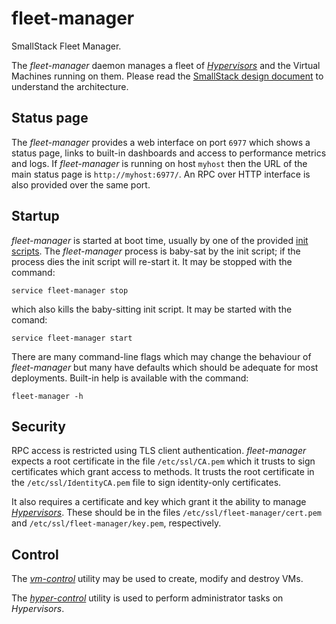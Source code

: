 # fleet-manager
SmallStack Fleet Manager.

The *fleet-manager* daemon manages a fleet of
*[Hypervisors](../hypervisor/README.md)* and the Virtual Machines running on
them. Please read the
[SmallStack design document](https://bit.ly/SmallStack) to understand the
architecture.

## Status page
The *fleet-manager* provides a web interface on port `6977` which shows a status
page, links to built-in dashboards and access to performance metrics and logs.
If *fleet-manager* is running on host `myhost` then the URL of the main
status page is `http://myhost:6977/`. An RPC over HTTP interface is also
provided over the same port.


## Startup
*fleet-manager* is started at boot time, usually by one of the provided
[init scripts](../../init.d/). The *fleet-manager* process is baby-sat by the init
script; if the process dies the init script will re-start it. It may be stopped
with the command:

```
service fleet-manager stop
```

which also kills the baby-sitting init script. It may be started with the
comand:

```
service fleet-manager start
```

There are many command-line flags which may change the behaviour of
*fleet-manager* but many have defaults which should be adequate for most
deployments. Built-in help is available with the command:

```
fleet-manager -h
```

## Security
RPC access is restricted using TLS client authentication. *fleet-manager*
expects a root certificate in the file `/etc/ssl/CA.pem` which it trusts to sign
certificates which grant access to methods. It trusts the root certificate in
the `/etc/ssl/IdentityCA.pem` file to sign identity-only certificates.

It also requires a certificate and key which grant it the ability to manage
*[Hypervisors](../hypervisor/README.md)*. These should be in the files
`/etc/ssl/fleet-manager/cert.pem` and `/etc/ssl/fleet-manager/key.pem`,
respectively.

## Control
The *[vm-control](../vm-control/README.md)* utility may be used to create,
modify and destroy VMs.

The *[hyper-control](../hyper-control/README.md)* utility is used to perform
administrator tasks on *Hypervisors*.
